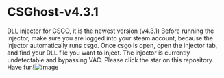 # CSGhost-v4.3.1
DLL injector for CSGO, it is the newest version (v4.3.1)
Before running the injector, make sure you are logged into your steam account, because the injector automatically runs csgo.
Once csgo is open, open the injector tab, and find your DLL file you want to inject.
The injector is currently undetectable and bypassing VAC.
Please click the star on this repository.
Have fun!![image](https://user-images.githubusercontent.com/118212774/202857815-43ae51ca-67ee-47b0-a902-743a4da02eb7.png)
